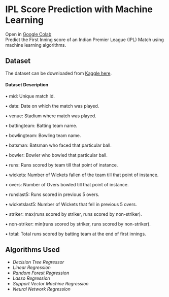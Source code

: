 # IPL Score Prediction with Machine Learning

Open in [Google Colab](https://colab.research.google.com/github/thatfreakcoder/IPL-Score-Prediction-with-Machine-Learning/blob/master/IPL_Prediction_Model_Training.ipynb)</br>
Predict the First Inning score of an Indian Premier League (IPL) Match using machine learning algorithms.</br>

## Dataset

The dataset can be downloaded from [Kaggle here](https://www.kaggle.com/yuvrajdagur/ipl-dataset-season-2008-to-2017).

#### Dataset Description

• mid: Unique match id.

• date: Date on which the match was played.

• venue: Stadium where match was played.

• battingteam: Batting team name.

• bowlingteam: Bowling team name.

• batsman: Batsman who faced that particular ball.

• bowler: Bowler who bowled that particular ball.

• runs: Runs scored by team till that point of instance.

• wickets: Number of Wickets fallen of the team till that point of instance.

• overs: Number of Overs bowled till that point of instance.

• runslast5: Runs scored in previous 5 overs.

• wicketslast5: Number of Wickets that fell in previous 5 overs.

• striker: max(runs scored by striker, runs scored by non-striker).

• non-striker: min(runs scored by striker, runs scored by non-striker).

• total: Total runs scored by batting team at the end of first innings.

## Algorithms Used

- _Decision Tree Regressor_
- _Linear Regression_
- _Random Forest Regression_
- _Lasso Regression_
- _Support Vector Machine Regression_
- _Neural Network Regression_
